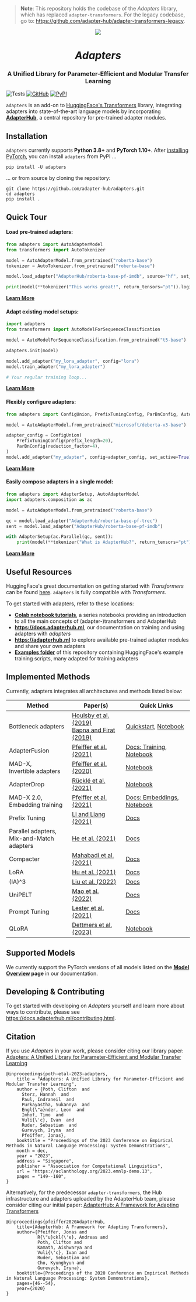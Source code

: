 <!---
Copyright 2020 The AdapterHub Team. All rights reserved.

Licensed under the Apache License, Version 2.0 (the "License");
you may not use this file except in compliance with the License.
You may obtain a copy of the License at

    http://www.apache.org/licenses/LICENSE-2.0

Unless required by applicable law or agreed to in writing, software
distributed under the License is distributed on an "AS IS" BASIS,
WITHOUT WARRANTIES OR CONDITIONS OF ANY KIND, either express or implied.
See the License for the specific language governing permissions and
limitations under the License.
-->

> **Note**: This repository holds the codebase of the _Adapters_ library, which has replaced `adapter-transformers`. For the legacy codebase, go to: https://github.com/adapter-hub/adapter-transformers-legacy.

<p align="center">
<img style="vertical-align:middle" src="https://raw.githubusercontent.com/Adapter-Hub/adapters/main/docs/logo.png" />
</p>
<h1 align="center">
<span><i>Adapters</i></span>
</h1>

<h3 align="center">
A Unified Library for Parameter-Efficient and Modular Transfer Learning
</h3>

![Tests](https://github.com/Adapter-Hub/adapters/workflows/Tests/badge.svg?branch=adapters)
[![GitHub](https://img.shields.io/github/license/adapter-hub/adapters.svg?color=blue)](https://github.com/adapter-hub/adapters/blob/main/LICENSE)
[![PyPI](https://img.shields.io/pypi/v/adapters)](https://pypi.org/project/adapters/)

`adapters` is an add-on to [HuggingFace's Transformers](https://github.com/huggingface/transformers) library, integrating adapters into state-of-the-art language models by incorporating **[AdapterHub](https://adapterhub.ml)**, a central repository for pre-trained adapter modules.

## Installation

`adapters` currently supports **Python 3.8+** and **PyTorch 1.10+**.
After [installing PyTorch](https://pytorch.org/get-started/locally/), you can install `adapters` from PyPI ...

```
pip install -U adapters
```

... or from source by cloning the repository:

```
git clone https://github.com/adapter-hub/adapters.git
cd adapters
pip install .
```

## Quick Tour

#### Load pre-trained adapters:

```python
from adapters import AutoAdapterModel
from transformers import AutoTokenizer

model = AutoAdapterModel.from_pretrained("roberta-base")
tokenizer = AutoTokenizer.from_pretrained("roberta-base")

model.load_adapter("AdapterHub/roberta-base-pf-imdb", source="hf", set_active=True)

print(model(**tokenizer("This works great!", return_tensors="pt")).logits)
```

**[Learn More](https://docs.adapterhub.ml/loading.html)**

#### Adapt existing model setups:

```python
import adapters
from transformers import AutoModelForSequenceClassification

model = AutoModelForSequenceClassification.from_pretrained("t5-base")

adapters.init(model)

model.add_adapter("my_lora_adapter", config="lora")
model.train_adapter("my_lora_adapter")

# Your regular training loop...
```

**[Learn More](https://docs.adapterhub.ml/quickstart.html)**

#### Flexibly configure adapters:

```python
from adapters import ConfigUnion, PrefixTuningConfig, ParBnConfig, AutoAdapterModel

model = AutoAdapterModel.from_pretrained("microsoft/deberta-v3-base")

adapter_config = ConfigUnion(
    PrefixTuningConfig(prefix_length=20),
    ParBnConfig(reduction_factor=4),
)
model.add_adapter("my_adapter", config=adapter_config, set_active=True)
```

**[Learn More](https://docs.adapterhub.ml/overview.html)**

#### Easily compose adapters in a single model:

```python
from adapters import AdapterSetup, AutoAdapterModel
import adapters.composition as ac

model = AutoAdapterModel.from_pretrained("roberta-base")

qc = model.load_adapter("AdapterHub/roberta-base-pf-trec")
sent = model.load_adapter("AdapterHub/roberta-base-pf-imdb")

with AdapterSetup(ac.Parallel(qc, sent)):
    print(model(**tokenizer("What is AdapterHub?", return_tensors="pt")))
```

**[Learn More](https://docs.adapterhub.ml/adapter_composition.html)**

## Useful Resources

HuggingFace's great documentation on getting started with _Transformers_ can be found [here](https://huggingface.co/transformers/index.html). `adapters` is fully compatible with _Transformers_.

To get started with adapters, refer to these locations:

- **[Colab notebook tutorials](https://github.com/Adapter-Hub/adapters/tree/main/notebooks)**, a series notebooks providing an introduction to all the main concepts of (adapter-)transformers and AdapterHub
- **https://docs.adapterhub.ml**, our documentation on training and using adapters with _adapters_
- **https://adapterhub.ml** to explore available pre-trained adapter modules and share your own adapters
- **[Examples folder](https://github.com/Adapter-Hub/adapters/tree/main/examples/pytorch)** of this repository containing HuggingFace's example training scripts, many adapted for training adapters

## Implemented Methods

Currently, adapters integrates all architectures and methods listed below:

| Method | Paper(s) | Quick Links |
| --- | --- | --- |
| Bottleneck adapters | [Houlsby et al. (2019)](https://arxiv.org/pdf/1902.00751.pdf)<br> [Bapna and Firat (2019)](https://arxiv.org/pdf/1909.08478.pdf) | [Quickstart](https://docs.adapterhub.ml/quickstart.html), [Notebook](https://colab.research.google.com/github/Adapter-Hub/adapters/blob/main/notebooks/01_Adapter_Training.ipynb) |
| AdapterFusion | [Pfeiffer et al. (2021)](https://aclanthology.org/2021.eacl-main.39.pdf) | [Docs: Training](https://docs.adapterhub.ml/training.html#train-adapterfusion), [Notebook](https://colab.research.google.com/github/Adapter-Hub/adapters/blob/main/notebooks/03_Adapter_Fusion.ipynb) |
| MAD-X,<br> Invertible adapters | [Pfeiffer et al. (2020)](https://aclanthology.org/2020.emnlp-main.617/) | [Notebook](https://colab.research.google.com/github/Adapter-Hub/adapters/blob/main/notebooks/04_Cross_Lingual_Transfer.ipynb) |
| AdapterDrop | [Rücklé et al. (2021)](https://arxiv.org/pdf/2010.11918.pdf) | [Notebook](https://colab.research.google.com/github/Adapter-Hub/adapters/blob/main/notebooks/05_Adapter_Drop_Training.ipynb) |
| MAD-X 2.0,<br> Embedding training | [Pfeiffer et al. (2021)](https://arxiv.org/pdf/2012.15562.pdf) | [Docs: Embeddings](https://docs.adapterhub.ml/embeddings.html), [Notebook](https://colab.research.google.com/github/Adapter-Hub/adapters/blob/main/notebooks/08_NER_Wikiann.ipynb) |
| Prefix Tuning | [Li and Liang (2021)](https://arxiv.org/pdf/2101.00190.pdf) | [Docs](https://docs.adapterhub.ml/methods.html#prefix-tuning) |
| Parallel adapters,<br> Mix-and-Match adapters | [He et al. (2021)](https://arxiv.org/pdf/2110.04366.pdf) | [Docs](https://docs.adapterhub.ml/method_combinations.html#mix-and-match-adapters) |
| Compacter | [Mahabadi et al. (2021)](https://arxiv.org/pdf/2106.04647.pdf) | [Docs](https://docs.adapterhub.ml/methods.html#compacter) |
| LoRA | [Hu et al. (2021)](https://arxiv.org/pdf/2106.09685.pdf) | [Docs](https://docs.adapterhub.ml/methods.html#lora) |
| (IA)^3 | [Liu et al. (2022)](https://arxiv.org/pdf/2205.05638.pdf) | [Docs](https://docs.adapterhub.ml/methods.html#ia-3) |
| UniPELT | [Mao et al. (2022)](https://arxiv.org/pdf/2110.07577.pdf) | [Docs](https://docs.adapterhub.ml/method_combinations.html#unipelt) |
| Prompt Tuning | [Lester et al. (2021)](https://aclanthology.org/2021.emnlp-main.243/) | [Docs](https://docs.adapterhub.ml/methods.html#prompt-tuning) |
| QLoRA | [Dettmers et al. (2023)](https://arxiv.org/pdf/2305.14314.pdf) | [Notebook](https://colab.research.google.com/github/Adapter-Hub/adapters/blob/main/notebooks/QLoRA_Llama_Finetuning.ipynb) |

## Supported Models

We currently support the PyTorch versions of all models listed on the **[Model Overview](https://docs.adapterhub.ml/model_overview.html) page** in our documentation.

## Developing & Contributing

To get started with developing on _Adapters_ yourself and learn more about ways to contribute, please see https://docs.adapterhub.ml/contributing.html.

## Citation

If you use _Adapters_ in your work, please consider citing our library paper: [Adapters: A Unified Library for Parameter-Efficient and Modular Transfer Learning](https://arxiv.org/abs/2311.11077)

```
@inproceedings{poth-etal-2023-adapters,
    title = "Adapters: A Unified Library for Parameter-Efficient and Modular Transfer Learning",
    author = {Poth, Clifton  and
      Sterz, Hannah  and
      Paul, Indraneil  and
      Purkayastha, Sukannya  and
      Engl{\"a}nder, Leon  and
      Imhof, Timo  and
      Vuli{\'c}, Ivan  and
      Ruder, Sebastian  and
      Gurevych, Iryna  and
      Pfeiffer, Jonas},
    booktitle = "Proceedings of the 2023 Conference on Empirical Methods in Natural Language Processing: System Demonstrations",
    month = dec,
    year = "2023",
    address = "Singapore",
    publisher = "Association for Computational Linguistics",
    url = "https://aclanthology.org/2023.emnlp-demo.13",
    pages = "149--160",
}
```

Alternatively, for the predecessor `adapter-transformers`, the Hub infrastructure and adapters uploaded by the AdapterHub team, please consider citing our initial paper: [AdapterHub: A Framework for Adapting Transformers](https://arxiv.org/abs/2007.07779)

```
@inproceedings{pfeiffer2020AdapterHub,
    title={AdapterHub: A Framework for Adapting Transformers},
    author={Pfeiffer, Jonas and
            R{\"u}ckl{\'e}, Andreas and
            Poth, Clifton and
            Kamath, Aishwarya and
            Vuli{\'c}, Ivan and
            Ruder, Sebastian and
            Cho, Kyunghyun and
            Gurevych, Iryna},
    booktitle={Proceedings of the 2020 Conference on Empirical Methods in Natural Language Processing: System Demonstrations},
    pages={46--54},
    year={2020}
}
```
